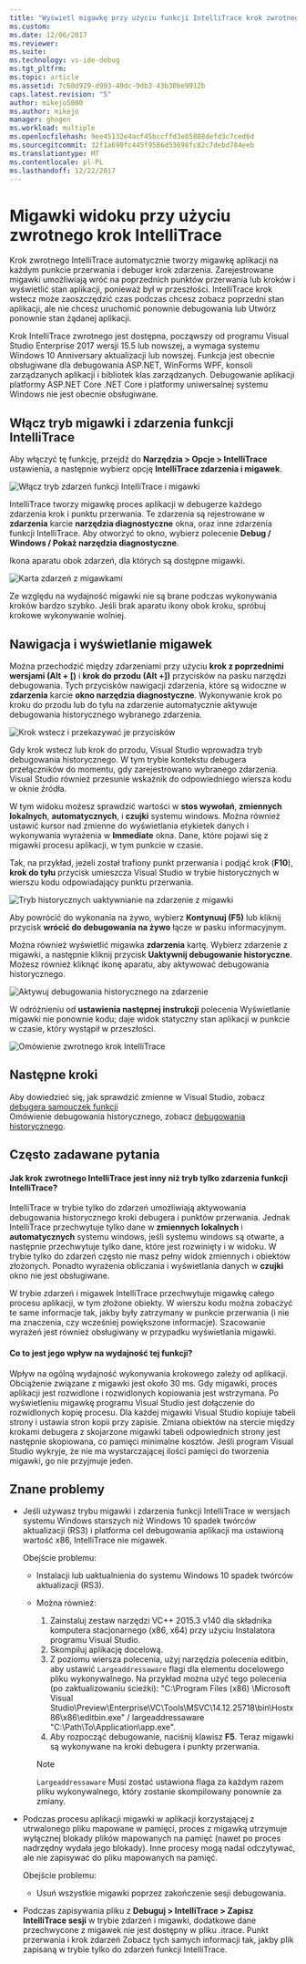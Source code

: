 ```yaml
---
title: "Wyświetl migawkę przy użyciu funkcji IntelliTrace krok zwrotnego — Visual Studio | Dokumentacja firmy Microsoft"
ms.custom: 
ms.date: 12/06/2017
ms.reviewer: 
ms.suite: 
ms.technology: vs-ide-debug
ms.tgt_pltfrm: 
ms.topic: article
ms.assetid: 7c60d929-d993-49dc-9db3-43b30be9912b
caps.latest.revision: "5"
author: mikejo5000
ms.author: mikejo
manager: ghogen
ms.workload: multiple
ms.openlocfilehash: 9ee45132e4acf45bccffd3e05808defd3c7ced6d
ms.sourcegitcommit: 32f1a690fc445f9586d53698fc82c7debd784eeb
ms.translationtype: MT
ms.contentlocale: pl-PL
ms.lasthandoff: 12/22/2017
---
```

# <a name="view-snapshots-using-intellitrace-step-back"></a>Migawki widoku przy użyciu zwrotnego krok IntelliTrace
Krok zwrotnego IntelliTrace automatycznie tworzy migawkę aplikacji na każdym punkcie przerwania i debuger krok zdarzenia. Zarejestrowane migawki umożliwiają wróć na poprzednich punktów przerwania lub kroków i wyświetlić stan aplikacji, ponieważ był w przeszłości. IntelliTrace krok wstecz może zaoszczędzić czas podczas chcesz zobacz poprzedni stan aplikacji, ale nie chcesz uruchomić ponownie debugowania lub Utwórz ponownie stan żądanej aplikacji.

Krok IntelliTrace zwrotnego jest dostępna, począwszy od programu Visual Studio Enterprise 2017 wersji 15.5 lub nowszej, a wymaga systemu Windows 10 Anniversary aktualizacji lub nowszej. Funkcja jest obecnie obsługiwane dla debugowania ASP.NET, WinForms WPF, konsoli zarządzanych aplikacji i bibliotek klas zarządzanych. Debugowanie aplikacji platformy ASP.NET Core .NET Core i platformy uniwersalnej systemu Windows nie jest obecnie obsługiwane. 
  
## <a name="enable-intellitrace-events-and-snapshots-mode"></a>Włącz tryb migawki i zdarzenia funkcji IntelliTrace 
Aby włączyć tę funkcję, przejdź do **Narzędzia > Opcje > IntelliTrace** ustawienia, a następnie wybierz opcję **IntelliTrace zdarzenia i migawek**. 

![Włącz tryb zdarzeń funkcji IntelliTrace i migawki](../debugger/media/intellitrace-enable-snapshots.png "tryb migawki i włączyć zdarzeń funkcji IntelliTrace")

IntelliTrace tworzy migawkę proces aplikacji w debugerze każdego zdarzenia krok i punktu przerwania. Te zdarzenia są rejestrowane w **zdarzenia** karcie **narzędzia diagnostyczne** okna, oraz inne zdarzenia funkcji IntelliTrace. Aby otworzyć to okno, wybierz polecenie **Debug / Windows / Pokaż narzędzia diagnostyczne**.

Ikona aparatu obok zdarzeń, dla których są dostępne migawki. 

![Karta zdarzeń z migawkami](../debugger/media/intellitrace-events-tab-with-snapshots.png "kartę zdarzenia z migawkami punktów przerwania i kroki")

Ze względu na wydajność migawki nie są brane podczas wykonywania kroków bardzo szybko. Jeśli brak aparatu ikony obok kroku, spróbuj krokowe wykonywanie wolniej.

## <a name="navigate-and-view-snapshots"></a>Nawigacja i wyświetlanie migawek

Można przechodzić między zdarzeniami przy użyciu **krok z poprzednimi wersjami (Alt + [)** i **krok do przodu (Alt +])** przycisków na pasku narzędzi debugowania. Tych przycisków nawigacji zdarzenia, które są widoczne w **zdarzenia** karcie **okno narzędzia diagnostyczne**. Wykonywanie krok po kroku do przodu lub do tyłu na zdarzenie automatycznie aktywuje debugowania historycznego wybranego zdarzenia.

![Krok wstecz i przekazywać je przycisków](../debugger/media/intellitrace-step-back-icons-description.png "krok do tyłu i do przodu krok przycisków")

Gdy krok wstecz lub krok do przodu, Visual Studio wprowadza tryb debugowania historycznego. W tym trybie kontekstu debugera przełączników do momentu, gdy zarejestrowano wybranego zdarzenia. Visual Studio również przesunie wskaźnik do odpowiedniego wiersza kodu w oknie źródła. 

W tym widoku możesz sprawdzić wartości w **stos wywołań**, **zmiennych lokalnych**, **automatycznych**, i **czujki** systemu windows. Można również ustawić kursor nad zmienne do wyświetlania etykietek danych i wykonywania wyrażenia w **Immediate** okna. Dane, które pojawi się z migawki procesu aplikacji, w tym punkcie w czasie.

Tak, na przykład, jeżeli został trafiony punkt przerwania i podjąć krok (**F10**), **krok do tyłu** przycisk umieszcza Visual Studio w trybie historycznych w wierszu kodu odpowiadający punktu przerwania. 

![Tryb historycznych uaktywnianie na zdarzenie z migawki](../debugger/media/intellitrace-historical-mode-with-snapshot.png "tryb historycznych uaktywnianie na zdarzenie z migawki")

Aby powrócić do wykonania na żywo, wybierz **Kontynuuj (F5)** lub kliknij przycisk **wrócić do debugowania na żywo** łącze w pasku informacyjnym. 

Można również wyświetlić migawka **zdarzenia** kartę. Wybierz zdarzenie z migawki, a następnie kliknij przycisk **Uaktywnij debugowanie historyczne**. Możesz również kliknąć ikonę aparatu, aby aktywować debugowania historycznego.

![Aktywuj debugowania historycznego na zdarzenie](../debugger/media/intellitrace-activate-historical-debugging.png "Uaktywnij debugowanie historyczne na zdarzenia")

W odróżnieniu od **ustawienia następnej instrukcji** polecenia Wyświetlanie migawki nie ponownie kodu; daje widok statyczny stan aplikacji w punkcie w czasie, który wystąpił w przeszłości.

![Omówienie zwrotnego krok IntelliTrace](../debugger/media/intellitrace-step-back-overview.png "Omówienie programu IntelliTrace krok zwrotnego")

## <a name="next-steps"></a>Następne kroki  
 Aby dowiedzieć się, jak sprawdzić zmienne w Visual Studio, zobacz [debugera samouczek funkcji](../debugger/debugger-feature-tour.md)  
 Omówienie debugowania historycznego, zobacz [debugowania historycznego](../debugger/historical-debugging.md).  

## <a name="frequently-asked-questions"></a>Często zadawane pytania

#### <a name="how-is-intellitrace-step-back-different-from-intellitrace-events-only-mode"></a>Jak krok zwrotnego IntelliTrace jest inny niż tryb tylko zdarzenia funkcji IntelliTrace?

IntelliTrace w trybie tylko do zdarzeń umożliwiają aktywowania debugowania historycznego kroki debugera i punktów przerwania. Jednak IntelliTrace przechwytuje tylko dane w **zmiennych lokalnych** i **automatycznych** systemu windows, jeśli systemu windows są otwarte, a następnie przechwytuje tylko dane, które jest rozwinięty i w widoku. W trybie tylko do zdarzeń często nie masz pełny widok zmiennych i obiektów złożonych. Ponadto wyrażenia obliczania i wyświetlania danych w **czujki** okno nie jest obsługiwane. 

W trybie zdarzeń i migawek IntelliTrace przechwytuje migawkę całego procesu aplikacji, w tym złożone obiekty. W wierszu kodu można zobaczyć te same informacje tak, jakby były zatrzymany w punkcie przerwania (i nie ma znaczenia, czy wcześniej powiększone informacje). Szacowanie wyrażeń jest również obsługiwany w przypadku wyświetlania migawki.  

#### <a name="what-is-the-performance-impact-of-this-feature"></a>Co to jest jego wpływ na wydajność tej funkcji? 

Wpływ na ogólną wydajność wykonywania krokowego zależy od aplikacji. Obciążenie związane z migawki jest około 30 ms. Gdy migawki, proces aplikacji jest rozwidlone i rozwidlonych kopiowania jest wstrzymana. Po wyświetleniu migawkę programu Visual Studio jest dołączenie do rozwidlonych kopię procesu. Dla każdej migawki Visual Studio kopiuje tabeli strony i ustawia stron kopii przy zapisie. Zmiana obiektów na stercie między krokami debugera z skojarzone migawki tabeli odpowiednich strony jest następnie skopiowana, co pamięci minimalne kosztów. Jeśli program Visual Studio wykryje, że nie ma wystarczającej ilości pamięci do tworzenia migawki, go nie przyjmuje jeden.
 
## <a name="known-issues"></a>Znane problemy  
* Jeśli używasz trybu migawki i zdarzenia funkcji IntelliTrace w wersjach systemu Windows starszych niż Windows 10 spadek twórców aktualizacji (RS3) i platforma cel debugowania aplikacji ma ustawioną wartość x86, IntelliTrace nie migawek.

    Obejście problemu:
    * Instalacji lub uaktualnienia do systemu Windows 10 spadek twórców aktualizacji (RS3). 
    * Można również: 
        1. Zainstaluj zestaw narzędzi VC++ 2015.3 v140 dla składnika komputera stacjonarnego (x86, x64) przy użyciu Instalatora programu Visual Studio.
        2. Skompiluj aplikację docelową.
        3. Z poziomu wiersza polecenia, użyj narzędzia polecenia editbin, aby ustawić `Largeaddressaware` flagi dla elementu docelowego pliku wykonywalnego. Na przykład można użyć tego polecenia (po zaktualizowaniu ścieżki): "C:\Program Files (x86) \Microsoft Visual Studio\Preview\Enterprise\VC\Tools\MSVC\14.12.25718\bin\Hostx86\x86\editbin.exe" / largeaddressaware "C:\Path\To\Application\app.exe".
        4. Aby rozpocząć debugowanie, naciśnij klawisz **F5**. Teraz migawki są wykonywane na kroki debugera i punkty przerwania.

        > [!Note]
        > `Largeaddressaware` Musi zostać ustawiona flaga za każdym razem pliku wykonywalnego, który zostanie skompilowany ponownie za zmiany.

* Podczas procesu aplikacji migawki w aplikacji korzystającej z utrwalonego pliku mapowane w pamięci, proces z migawką utrzymuje wyłącznej blokady plików mapowanych na pamięć (nawet po proces nadrzędny wydała jego blokady). Inne procesy mogą nadal odczytywać, ale nie zapisywać do pliku mapowanych na pamięć.

    Obejście problemu:
    * Usuń wszystkie migawki poprzez zakończenie sesji debugowania. 

* Podczas zapisywania pliku z **Debuguj > IntelliTrace > Zapisz IntelliTrace sesji** w trybie zdarzeń i migawki, dodatkowe dane przechwycone z migawek nie jest dostępny w pliku .itrace. Punkt przerwania i krok zdarzeń Zobacz tych samych informacji tak, jakby plik zapisaną w trybie tylko do zdarzeń funkcji IntelliTrace. 
